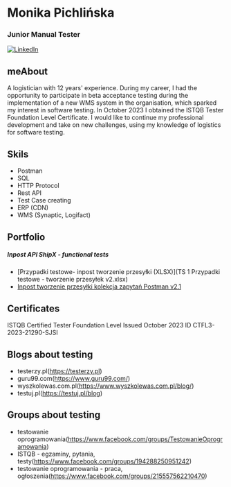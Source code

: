 # Monika Pichlińska
### Junior Manual Tester
[![LinkedIn](https://img.shields.io/badge/linkedin-%230077B5.svg?style=for-the-badge&logo=linkedin&logoColor=white)](https://www.linkedin.com/in/monika-pichlińska-157675283)
## meAbout 
A logistician with 12 years' experience. During my career, I had the opportunity to participate in beta acceptance testing during the implementation of a new WMS system in the organisation, which sparked my interest in software testing. In October 2023 I obtained the ISTQB Tester Foundation Level Certificate. I would like to continue my professional development and take on new challenges, using my knowledge of logistics for software testing.

## Skils
* Postman
* SQL
* HTTP Protocol
* Rest API
* Test Case creating
* ERP (CDN)
* WMS (Synaptic, Logifact)

## Portfolio
##### Inpost API ShipX - functional tests
* [Przypadki testowe- inpost tworzenie przesyłki (XLSX)](TS 1 Przypadki testowe - tworzenie przesyłek v2.xlsx) 
* [Inpost tworzenie przesyłki kolekcja zapytań Postman v2.1](Inspost_tworzenie_nowej_przesyłki.postman_collection.json)     

## Certificates
ISTQB Certified Tester Foundation Level
Issued October 2023
ID CTFL3-2023-21290-SJSI

## Blogs about testing
* testerzy.pl(https://testerzy.pl)
* guru99.com(https://www.guru99.com/)
* wyszkolewas.com.pl(https://www.wyszkolewas.com.pl/blog/)
* testuj.pl(https://testuj.pl/blog)

## Groups about testing
* testowanie oprogramowania(https://www.facebook.com/groups/TestowanieOprogramowania)
* ISTQB -  egzaminy, pytania, testy(https://www.facebook.com/groups/194288250951242)
* testowanie oprogramowania - praca, ogłoszenia(https://www.facebook.com/groups/215557562210470)